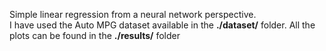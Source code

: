 Simple linear regression from a neural network perspective.<br>
I have used the Auto MPG dataset available in the <b>./dataset/</b> folder. All the plots can be found in the <b>./results/</b> folder
